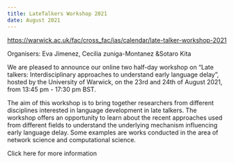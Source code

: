 ```yaml
---
title: LateTalkers Workshop 2021
date: August 2021
---
```

https://warwick.ac.uk/fac/cross_fac/ias/calendar/late-talker-workshop-2021

Organisers: Eva Jimenez, Cecilia zuniga-Montanez &Sotaro Kita

We are pleased to announce our online two half-day workshop on “Late talkers: Interdisciplinary approaches to understand early language delay”, hosted by the University of Warwick, on the 23rd and 24th of August 2021, from 13:45 pm - 17:30 pm BST.

The aim of this workshop is to bring together researchers from different disciplines interested in language development in late talkers. The workshop offers an opportunity to learn about the recent approaches used from different fields to understand the underlying mechanism influencing early language delay. Some examples are works conducted in the area of network science and computational science.

Click here for more information
